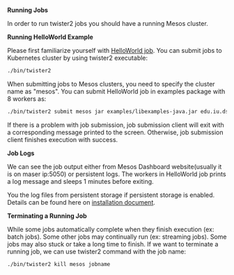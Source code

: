 **Running Jobs**

In order to run twister2 jobs you should have a running Mesos cluster.

**Running HelloWorld Example**

Please first familiarize yourself with [HelloWorld job](https://github.com/DSC-SPIDAL/twister2/blob/master/docs/quickstart.md).
You can submit jobs to Kubernetes cluster by using twister2 executable:

```bash
./bin/twister2
```

When submitting jobs to Mesos clusters, you need to specify the cluster
name as "mesos". You can submit HelloWorld job in examples package
with 8 workers as:

```bash
./bin/twister2 submit mesos jar examples/libexamples-java.jar edu.iu.dsc.tws.examples.basic.HelloWorld 8
```

If there is a problem with job submission, job submission client will
exit with a corresponding message printed to the screen. Otherwise, job
submission client finishes execution with success.

**Job Logs**

We can see the job output either from Mesos Dashboard website(usually it
is on maser ip:5050) or persistent logs. The workers in HelloWorld job
prints a log message and sleeps 1 minutes before exiting.

You the log files from persistent storage if persistent storage is
enabled. Details can be found here on [installation
document](https://github.com/DSC-SPIDAL/twister2/blob/master/docs/deployment/mesos/twister2-mesos-install.md).

**Terminating a Running Job**

While some jobs automatically complete when they finish execution (ex:
batch jobs). Some other jobs may continually run (ex: streaming jobs).
Some jobs may also stuck or take a long time to finish. If we want to
terminate a running job, we can use twister2 command with the job name:

```bash
./bin/twister2 kill mesos jobname
```

